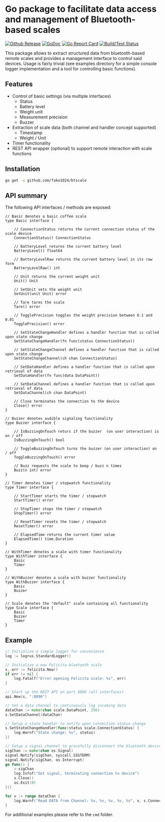 # Go package to facilitate data access and management of Bluetooth-based scales

[![Github Release](https://img.shields.io/github/release/fako1024/btscale.svg)](https://github.com/fako1024/btscale/releases)
[![GoDoc](https://godoc.org/github.com/fako1024/btscale?status.svg)](https://godoc.org/github.com/fako1024/btscale/)
[![Go Report Card](https://goreportcard.com/badge/github.com/fako1024/btscale)](https://goreportcard.com/report/github.com/fako1024/btscale)
[![Build/Test Status](https://github.com/fako1024/btscale/workflows/Go/badge.svg)](https://github.com/fako1024/btscale/actions?query=workflow%3AGo)

This package allows to extract structured data from bluetooth-based remote scales and provides a management interface to control said devices. Usage is fairly trivial (see examples directory for a simple console logger implementation and a tool for controlling basic functions).

## Features
- Control of basic settings (via multiple interfaces)
  - Status
  - Battery level
  - Weight unit
  - Measurement precision
  - Buzzer
- Extraction of scale data (both channel and handler concept supported)  
	- Timestamp
	- Weight / Unit
- Timer functionality
- REST API wrapper (optional) to support remote interaction with scale functions

## Installation
```bash
go get -u github.com/fako1024/btscale
```

## API summary
The following API interfaces / methods are exposed:
```
// Basic denotes a basic coffee scale
type Basic interface {

	// ConnectionStatus returns the current connection status of the scale device
	ConnectionStatus() ConnectionStatus

	// BatteryLevel returns the current battery level
	BatteryLevel() float64

	// BatteryLevelRaw returns the current battery level in its raw form
	BatteryLevelRaw() int

	// Unit returns the current weight unit
	Unit() Unit

	// SetUnit sets the weight unit
	SetUnit(unit Unit) error

	// Tare tares the scale
	Tare() error

	// TogglePrecision toggles the weight precision between 0.1 and 0.01
	TogglePrecision() error

	// SetStateChangeHandler defines a handler function that is called upon state change
	SetStateChangeHandler(fn func(status ConnectionStatus))

	// SetStateChangeChannel defines a handler function that is called upon state change
	SetStateChangeChannel(ch chan ConnectionStatus)

	// SetDataHandler defines a handler function that is called upon retrieval of data
	SetDataHandler(fn func(data DataPoint))

	// SetDataChannel defines a handler function that is called upon retrieval of data
	SetDataChannel(ch chan DataPoint)

	// Close terminates the connection to the device
	Close() error
}

// Buzzer denotes audible signaling functionality
type Buzzer interface {

	// IsBuzzingOnTouch returs if the buzzer  (on user interaction) is on / off
	IsBuzzingOnTouch() bool

	// ToggleBuzzingOnTouch turns the buzzer (on user interaction) on / off
	ToggleBuzzingOnTouch() error

	// Buzz requests the scale to beep / buzz n times
	Buzz(n int) error
}

// Timer denotes timer / stopwatch functionality
type Timer interface {

	// StartTimer starts the timer / stopwatch
	StartTimer() error

	// StopTimer stops the timer / stopwatch
	StopTimer() error

	// ResetTimer resets the timer / stopwatch
	ResetTimer() error

	// ElapsedTime returns the current timer value
	ElapsedTime() time.Duration
}

// WithTimer denotes a scale with timer functionality
type WithTimer interface {
	Basic
	Timer
}

// WithBuzzer denotes a scale with buzzer functionality
type WithBuzzer interface {
	Basic
	Buzzer
}

// Scale denotes the "default" scale containing all functionality
type Scale interface {
	Basic
	Buzzer
	Timer
}
```

## Example
```go
// Initialize a simple logger for convenience
log := logrus.StandardLogger()

// Initialize a new Felicita bluetooth scale
s, err := felicita.New()
if err != nil {
	log.Fatalf("Error opening Felicita scale: %s", err)
}

// Start up the REST API on port 8090 (all interfaces)
api.New(s, ":8090")

// Set a data channel to continuously log incoming data
dataChan := make(chan scale.DataPoint, 256)
s.SetDataChannel(dataChan)

// Setup a state handler to notify upon connection status change
s.SetStateChangeHandler(func(status scale.ConnectionStatus) {
	log.Warnf("State change: %v", status)
})

// Setup a signal channel to gracefully disconnect the bluetooth device upon termination
sigChan := make(chan os.Signal)
signal.Notify(sigChan, syscall.SIGTERM)
signal.Notify(sigChan, os.Interrupt)
go func() {
	<-sigChan
	log.Infof("Got signal, terminating connection to device")
	s.Close()
	os.Exit(0)
}()

for v := range dataChan {
	log.Warnf("Read DATA from Channel: %v, %v, %v, %v, %v", v, s.ConnectionStatus(), s.BatteryLevel(), s.IsBuzzingOnTouch(), s.ElapsedTime())
}
```
For additional examples please refer to the `cmd` folder.
